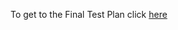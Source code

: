 To get to the Final Test Plan click [here](https://myerauedu-my.sharepoint.com/:b:/r/personal/webbj31_my_erau_edu/Documents/CS490Docs%20-%20CyberTools/CS490-TestPlan-Final.pdf?csf=1&web=1&e=qelhYY)
